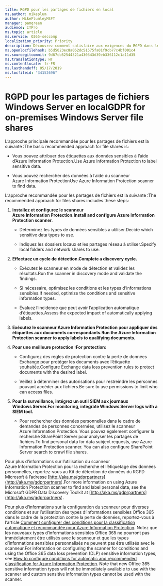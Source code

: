 ```yaml
---
title: RGPD pour les partages de fichiers en local
ms.author: mikeplum
author: MikePlumleyMSFT
manager: pamgreen
audience: ITPro
ms.topic: article
ms.service: O365-seccomp
localization_priority: Priority
description: Découvrez comment satisfaire aux exigences du RGPD dans le cadre des partages de fichier Windows Server en local.
ms.openlocfilehash: b5d5023ec8a052dc51575fa01f9cb77c4bf001c4
ms.sourcegitcommit: 9d67cb52544321a430343d39eb336112c1a11d35
ms.translationtype: HT
ms.contentlocale: fr-FR
ms.lasthandoff: 05/17/2019
ms.locfileid: "34152696"
---
```

# <a name="gdpr-for-on-premises-windows-server-file-shares"></a><span data-ttu-id="0272e-103">RGPD pour les partages de fichiers Windows Server en local</span><span class="sxs-lookup"><span data-stu-id="0272e-103">GDPR for on-premises Windows Server file shares</span></span>

<span data-ttu-id="0272e-104">L’approche principale recommandée pour les partages de fichiers est la suivante :</span><span class="sxs-lookup"><span data-stu-id="0272e-104">The basic recommended approach for file shares is:</span></span>

-   <span data-ttu-id="0272e-105">Vous pouvez attribuer des étiquettes aux données sensibles à l’aide d’Azure Information Protection.</span><span class="sxs-lookup"><span data-stu-id="0272e-105">Use Azure Information Protection to label sensitive data.</span></span>

-   <span data-ttu-id="0272e-106">Vous pouvez rechercher des données à l’aide du scanneur Azure Information Protection</span><span class="sxs-lookup"><span data-stu-id="0272e-106">Use Azure Information Protection scanner to find data.</span></span>

<span data-ttu-id="0272e-107">L’approche recommandée pour les partages de fichiers est la suivante :</span><span class="sxs-lookup"><span data-stu-id="0272e-107">The recommended approach for files shares includes these steps:</span></span>

1.  <span data-ttu-id="0272e-108">**Installez et configurez le scanneur Azure Information Protection.**</span><span class="sxs-lookup"><span data-stu-id="0272e-108">**Install and configure Azure Information Protection scanner.**</span></span>

    -   <span data-ttu-id="0272e-109">Déterminez les types de données sensibles à utiliser.</span><span class="sxs-lookup"><span data-stu-id="0272e-109">Decide which sensitive data types to use.</span></span>

    -   <span data-ttu-id="0272e-110">Indiquez les dossiers locaux et les partages réseau à utiliser.</span><span class="sxs-lookup"><span data-stu-id="0272e-110">Specify local folders and network shares to use.</span></span>

2.  <span data-ttu-id="0272e-111">**Effectuez un cycle de détection.**</span><span class="sxs-lookup"><span data-stu-id="0272e-111">**Complete a discovery cycle.**</span></span>

    -   <span data-ttu-id="0272e-112">Exécutez le scanneur en mode de détection et validez les résultats.</span><span class="sxs-lookup"><span data-stu-id="0272e-112">Run the scanner in discovery mode and validate the findings.</span></span>

    -   <span data-ttu-id="0272e-113">Si nécessaire, optimisez les conditions et les types d’informations sensibles.</span><span class="sxs-lookup"><span data-stu-id="0272e-113">If needed, optimize the conditions and sensitive information types.</span></span>

    -   <span data-ttu-id="0272e-114">Évaluez l’incidence que peut avoir l’application automatique d’étiquettes.</span><span class="sxs-lookup"><span data-stu-id="0272e-114">Assess the expected impact of automatically applying labels.</span></span>

3.  <span data-ttu-id="0272e-115">**Exécutez le scanneur Azure Information Protection pour appliquer des étiquettes aux documents correspondants**.</span><span class="sxs-lookup"><span data-stu-id="0272e-115">**Run the Azure Information Protection scanner to apply labels to qualifying documents**.</span></span>

4.  <span data-ttu-id="0272e-116">**Pour une meilleure protection :**</span><span class="sxs-lookup"><span data-stu-id="0272e-116">**For protection:**</span></span>

    -   <span data-ttu-id="0272e-117">Configurez des règles de protection contre la perte de données Exchange pour protéger les documents avec l’étiquette souhaitée.</span><span class="sxs-lookup"><span data-stu-id="0272e-117">Configure Exchange data loss prevention rules to protect documents with the desired label.</span></span>

    -   <span data-ttu-id="0272e-118">Veillez à déterminer des autorisations pour restreindre les personnes pouvant accéder aux fichiers.</span><span class="sxs-lookup"><span data-stu-id="0272e-118">Be sure to use permissions to limit who can access files.</span></span>

5.  <span data-ttu-id="0272e-119">**Pour la surveillance, intégrez un outil SIEM aux journaux Windows Server.**</span><span class="sxs-lookup"><span data-stu-id="0272e-119">**For monitoring, integrate Windows Server logs with a SIEM tool.**</span></span>

    -   <span data-ttu-id="0272e-p101">Pour rechercher des données personnelles dans le cadre de demandes de personnes concernées, utilisez le scanneur Azure Information Protection. Vous pouvez également configurer la recherche SharePoint Server pour analyser les partages de fichiers.</span><span class="sxs-lookup"><span data-stu-id="0272e-p101">To find personal data for data subject requests, use Azure Information Protection scanner. You can also configure SharePoint Server search to crawl file shares.</span></span>

<span data-ttu-id="0272e-122">Pour plus d’informations sur l’utilisation du scanneur Azure Information Protection pour la recherche et l’étiquetage des données personnelles, reportez-vous au Kit de détection de données du RGPD Microsoft à l’adresse [http://aka.ms/gdprpartners](<http://aka.ms/gdprpartners>).</span><span class="sxs-lookup"><span data-stu-id="0272e-122">For more information on using Azure Information Protection scanner to find and label personal data, see the Microsoft GDPR Data Discovery Toolkit at [http://aka.ms/gdprpartners](<http://aka.ms/gdprpartners>).</span></span>

<span data-ttu-id="0272e-p102">Pour plus d’informations sur la configuration du scanneur pour diverses conditions et sur l’utilisation des types d’informations sensibles Office 365 dans le cadre de la protection contre la perte de données, reportez-vous à l’article [Comment configurer des conditions pour la classification automatique et recommandée pour Azure Information Protection](https://docs.microsoft.com/fr-FR/information-protection/deploy-use/configure-policy-classification). Notez que les nouveaux types d’informations sensibles Office 365 ne pourront pas immédiatement être utilisés avec le scanneur et que les types d’informations sensibles personnalisés ne peuvent pas être utilisés avec le scanneur.</span><span class="sxs-lookup"><span data-stu-id="0272e-p102">For information on configuring the scanner for conditions and using the Office 365 data loss prevention (DLP) sensitive information types, see [How to configure conditions for automatic and recommended classification for Azure Information Protection](https://docs.microsoft.com/en-us/information-protection/deploy-use/configure-policy-classification). Note that new Office 365 sensitive information types will not be immediately available to use with the scanner and custom sensitive information types cannot be used with the scanner.</span></span>
